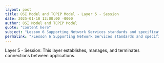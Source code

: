 ```yaml
---
layout: post
title: OSI Model and TCPIP Model - Layer 5 - Session
date: 2025-01-10 12:00:00 -0000
author: OSI Model and TCPIP Model
quote: "content here"
subject: "Lesson 6 Supporting Network Services standards and specifications"
permalink: "/Lesson 6 Supporting Network Services standards and specifications/OSI Model and TCPIP Model/OSI Model and TCPIP Model - Layer 5 - Session"
---
```


Layer 5 - Session: This layer establishes, manages, and terminates connections between applications.
